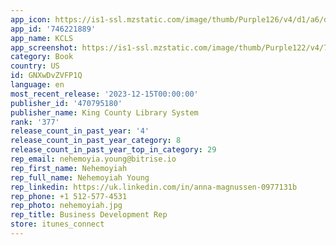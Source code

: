 ```yaml
---
app_icon: https://is1-ssl.mzstatic.com/image/thumb/Purple126/v4/d1/a6/d5/d1a6d5d5-c51a-1279-e867-dd9db36ddc36/AppIcon-1x_U007emarketing-0-8-0-85-220.png/1024x1024bb.png
app_id: '746221889'
app_name: KCLS
app_screenshot: https://is1-ssl.mzstatic.com/image/thumb/Purple122/v4/7e/3f/a1/7e3fa14b-9dc0-7f16-28e1-3c1d9e16ee02/e3d9fb09-d18b-416e-838a-686afdb11021_Simulator_Screen_Shot_-_iPhone_Xs_Max__U0028Apps_screenshots_U0029_-_2021-09-16_at_18.36.50.png/1242x2688bb.png
category: Book
country: US
id: GNXwDvZVFP1Q
language: en
most_recent_release: '2023-12-15T00:00:00'
publisher_id: '470795180'
publisher_name: King County Library System
rank: '377'
release_count_in_past_year: '4'
release_count_in_past_year_category: 8
release_count_in_past_year_top_in_category: 29
rep_email: nehemoyia.young@bitrise.io
rep_first_name: Nehemoyiah
rep_full_name: Nehemoyiah Young
rep_linkedin: https://uk.linkedin.com/in/anna-magnussen-0977131b
rep_phone: +1 512-577-4531
rep_photo: nehemoyiah.jpg
rep_title: Business Development Rep
store: itunes_connect
---
```

